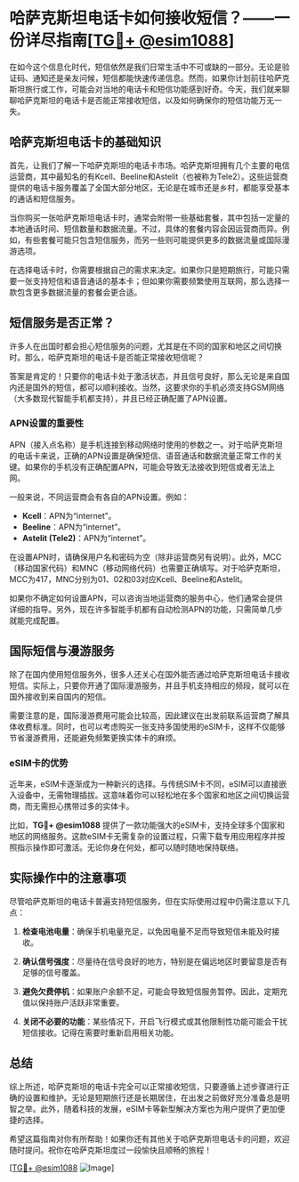 # 哈萨克斯坦电话卡如何接收短信？——一份详尽指南[[TG💪+ @esim1088](https://t.me/s/esim1088)]

在如今这个信息化时代，短信依然是我们日常生活中不可或缺的一部分。无论是验证码、通知还是亲友问候，短信都能快速传递信息。然而，如果你计划前往哈萨克斯坦旅行或工作，可能会对当地的电话卡和短信功能感到好奇。今天，我们就来聊聊哈萨克斯坦的电话卡是否能正常接收短信，以及如何确保你的短信功能万无一失。

## 哈萨克斯坦电话卡的基础知识

首先，让我们了解一下哈萨克斯坦的电话卡市场。哈萨克斯坦拥有几个主要的电信运营商，其中最知名的有Kcell、Beeline和Astelit（也被称为Tele2）。这些运营商提供的电话卡服务覆盖了全国大部分地区，无论是在城市还是乡村，都能享受基本的通话和短信服务。

当你购买一张哈萨克斯坦电话卡时，通常会附带一些基础套餐，其中包括一定量的本地通话时间、短信数量和数据流量。不过，具体的套餐内容会因运营商而异。例如，有些套餐可能只包含短信服务，而另一些则可能提供更多的数据流量或国际漫游选项。

在选择电话卡时，你需要根据自己的需求来决定。如果你只是短期旅行，可能只需要一张支持短信和语音通话的基本卡；但如果你需要频繁使用互联网，那么选择一款包含更多数据流量的套餐会更合适。

## 短信服务是否正常？

许多人在出国时都会担心短信服务的问题，尤其是在不同的国家和地区之间切换时。那么，哈萨克斯坦的电话卡是否能正常接收短信呢？

答案是肯定的！只要你的电话卡处于激活状态，并且信号良好，那么无论是来自国内还是国外的短信，都可以顺利接收。当然，这要求你的手机必须支持GSM网络（大多数现代智能手机都支持），并且已经正确配置了APN设置。

### APN设置的重要性

APN（接入点名称）是手机连接到移动网络时使用的参数之一。对于哈萨克斯坦的电话卡来说，正确的APN设置是确保短信、语音通话和数据流量正常工作的关键。如果你的手机没有正确配置APN，可能会导致无法接收到短信或者无法上网。

一般来说，不同运营商会有各自的APN设置。例如：

- **Kcell**：APN为“internet”。
- **Beeline**：APN为“internet”。
- **Astelit (Tele2)**：APN为“internet”。

在设置APN时，请确保用户名和密码为空（除非运营商另有说明）。此外，MCC（移动国家代码）和MNC（移动网络代码）也需要正确填写。对于哈萨克斯坦，MCC为417，MNC分别为01、02和03对应Kcell、Beeline和Astelit。

如果你不确定如何设置APN，可以咨询当地运营商的服务中心，他们通常会提供详细的指导。另外，现在许多智能手机都有自动检测APN的功能，只需简单几步就能完成配置。

## 国际短信与漫游服务

除了在国内使用短信服务外，很多人还关心在国外能否通过哈萨克斯坦电话卡接收短信。实际上，只要你开通了国际漫游服务，并且手机支持相应的频段，就可以在国外接收到来自国内的短信。

需要注意的是，国际漫游费用可能会比较高，因此建议在出发前联系运营商了解具体收费标准。同时，也可以考虑购买一张支持多国使用的eSIM卡，这样不仅能够节省漫游费用，还能避免频繁更换实体卡的麻烦。

### eSIM卡的优势

近年来，eSIM卡逐渐成为一种新兴的选择。与传统SIM卡不同，eSIM可以直接嵌入设备中，无需物理插拔。这意味着你可以轻松地在多个国家和地区之间切换运营商，而无需担心携带过多的实体卡。

比如，**TG💪+ @esim1088** 提供了一款功能强大的eSIM卡，支持全球多个国家和地区的网络服务。这款eSIM卡无需复杂的设置过程，只需下载专用应用程序并按照指示操作即可激活。无论你身在何处，都可以随时随地保持联络。

## 实际操作中的注意事项

尽管哈萨克斯坦的电话卡普遍支持短信服务，但在实际使用过程中仍需注意以下几点：

1. **检查电池电量**：确保手机电量充足，以免因电量不足而导致短信未能及时接收。
   
2. **确认信号强度**：尽量待在信号良好的地方，特别是在偏远地区时要留意是否有足够的信号覆盖。

3. **避免欠费停机**：如果账户余额不足，可能会导致短信服务暂停。因此，定期充值以保持账户活跃非常重要。

4. **关闭不必要的功能**：某些情况下，开启飞行模式或其他限制性功能可能会干扰短信接收。记得在需要时重新启用相关功能。

## 总结

综上所述，哈萨克斯坦的电话卡完全可以正常接收短信，只要遵循上述步骤进行正确的设置和维护。无论是短期旅行还是长期居住，在出发之前做好充分准备总是明智之举。此外，随着科技的发展，eSIM卡等新型解决方案也为用户提供了更加便捷的选择。

希望这篇指南对你有所帮助！如果你还有其他关于哈萨克斯坦电话卡的问题，欢迎随时提问。祝你在哈萨克斯坦度过一段愉快且顺畅的旅程！

[[TG💪+ @esim1088](https://t.me/s/esim1088) ![Image](https://i.postimg.cc/4NQfJmqS/Snipaste-2025-05-13-00-14-12.png)]